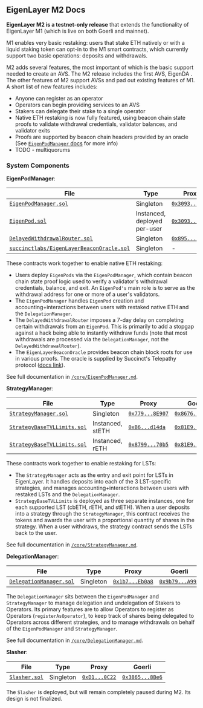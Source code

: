 ## EigenLayer M2 Docs

**EigenLayer M2 is a testnet-only release** that extends the functionality of EigenLayer M1 (which is live on both Goerli and mainnet).

M1 enables very basic restaking: users that stake ETH natively or with a liquid staking token can opt-in to the M1 smart contracts, which currently support two basic operations: deposits and withdrawals. 

M2 adds several features, the most important of which is the basic support needed to create an AVS<!--(*link: ["what is an AVS?"](https://github.com/Layr-Labs/eigenlayer-contracts/blob/master/docs/AVS-Guide.md) TODO*)-->. The M2 release includes the first AVS, EigenDA <!--(*link: read more about EigenDA (TODO)*)-->. The other features of M2 support AVSs and pad out existing features of M1. A short list of new features includes:
* Anyone can register as an operator
* Operators can begin providing services to an AVS
* Stakers can delegate their stake to a single operator
* Native ETH restaking is now fully featured, using beacon chain state proofs to validate withdrawal credentials, validator balances, and validator exits
* Proofs are supported by beacon chain headers provided by an oracle (See [`EigenPodManager` docs](./core/EigenPodManager.md) for more info)
* TODO - multiquorums

### System Components

**EigenPodManager**:

| File | Type | Proxy | Goerli |
| -------- | -------- | -------- | -------- |
| [`EigenPodManager.sol`](../src/contracts/pods/EigenPodManager.sol) | Singleton | [`0x3093...C9a5`](https://goerli.etherscan.io/address/0x3093F3B560352F896F0e9567019902C9Aff8C9a5) | [`0x86bf...6CcA`](https://goerli.etherscan.io/address/0x86bf376E0C0c9c6D332E13422f35Aca75C106CcA) |
| [`EigenPod.sol`](../src/contracts/pods/EigenPod.sol) | Instanced, deployed per-user | [`0x3093...C9a5`](https://goerli.etherscan.io/address/0x3093F3B560352F896F0e9567019902C9Aff8C9a5) | [`0x86bf...6CcA`](https://goerli.etherscan.io/address/0x86bf376E0C0c9c6D332E13422f35Aca75C106CcA) |
| [`DelayedWithdrawalRouter.sol`](../src/contracts/pods/DelayedWithdrawalRouter.sol) | Singleton | [`0x895...388f`](https://goerli.etherscan.io/address/0x89581561f1F98584F88b0d57c2180fb89225388f) | [`0x607...7fe`](https://goerli.etherscan.io/address/0x60700ade3Bf48C437a5D01b6Da8d7483cffa27fe) |
| [`succinctlabs/EigenLayerBeaconOracle.sol`](https://github.com/succinctlabs/telepathy-contracts/blob/main/external/integrations/eigenlayer/EigenLayerBeaconOracle.sol) | Singleton | - | [`0x40B1...9f2c`](https://goerli.etherscan.io/address/0x40B10ddD29a2cfF33DBC420AE5bbDa0649049f2c) |

These contracts work together to enable native ETH restaking:
* Users deploy `EigenPods` via the `EigenPodManager`, which contain beacon chain state proof logic used to verify a validator's withdrawal credentials, balance, and exit. An `EigenPod's` main role is to serve as the withdrawal address for one or more of a user's validators.
* The `EigenPodManager` handles `EigenPod` creation and accounting+interactions between users with restaked native ETH and the `DelegationManager`.
* The `DelayedWithdrawalRouter` imposes a 7-day delay on completing certain withdrawals from an `EigenPod`. This is primarily to add a stopgap against a hack being able to instantly withdraw funds (note that most withdrawals are processed via the `DelegationManager`, not the `DelayedWithdrawalRouter`).
* The `EigenLayerBeaconOracle` provides beacon chain block roots for use in various proofs. The oracle is supplied by Succinct's Telepathy protocol ([docs link](https://docs.telepathy.xyz/)).

See full documentation in [`/core/EigenPodManager.md`](./core/EigenPodManager.md).

**StrategyManager**:

| File | Type | Proxy | Goerli |
| -------- | -------- | -------- | -------- |
| [`StrategyManager.sol`](../src/contracts/core/StrategyManager.sol) | Singleton | [`0x779...8E907`](https://goerli.etherscan.io/address/0x779d1b5315df083e3F9E94cB495983500bA8E907) | [`0x8676...0055`](https://goerli.etherscan.io/address/0x8676bb5f792ED407a237234Fe422aC6ed3540055) |
| [`StrategyBaseTVLLimits.sol`](../src/contracts/strategies/StrategyBaseTVLLimits.sol) | Instanced, stETH | [`0xB6...d14da`](https://goerli.etherscan.io/address/0xb613e78e2068d7489bb66419fb1cfa11275d14da) | [`0x81E9...F8ebA`](https://goerli.etherscan.io/address/0x81E94e16949AC397d508B5C2557a272faD2F8ebA) |
| [`StrategyBaseTVLLimits.sol`](../src/contracts/strategies/StrategyBaseTVLLimits.sol) | Instanced, rETH | [`0x8799...70b5`](https://goerli.etherscan.io/address/0x879944A8cB437a5f8061361f82A6d4EED59070b5) | [`0x81E9...F8ebA`](https://goerli.etherscan.io/address/0x81E94e16949AC397d508B5C2557a272faD2F8ebA) |

These contracts work together to enable restaking for LSTs:
* The `StrategyManager` acts as the entry and exit point for LSTs in EigenLayer. It handles deposits into each of the 3 LST-specific strategies, and manages accounting+interactions between users with restaked LSTs and the `DelegationManager`.
* `StrategyBaseTVLLimits` is deployed as three separate instances, one for each supported LST (cbETH, rETH, and stETH). When a user deposits into a strategy through the `StrategyManager`, this contract receives the tokens and awards the user with a proportional quantity of shares in the strategy. When a user withdraws, the strategy contract sends the LSTs back to the user.

See full documentation in [`/core/StrategyManager.md`](./core/StrategyManager.md).

**DelegationManager**:

| File | Type | Proxy | Goerli |
| -------- | -------- | -------- | -------- |
| [`DelegationManager.sol`](../src/contracts/core/DelegationManager.sol) | Singleton | [`0x1b7...Eb0a8`](https://goerli.etherscan.io/address/0x1b7b8F6b258f95Cf9596EabB9aa18B62940Eb0a8) | [`0x9b79...A99d`](https://goerli.etherscan.io/address/0x9b7980a32ceCe2Aa936DD2E43AF74af62581A99d) |

The `DelegationManager` sits between the `EigenPodManager` and `StrategyManager` to manage delegation and undelegation of Stakers to Operators. Its primary features are to allow Operators to register as Operators (`registerAsOperator`), to keep track of shares being delegated to Operators across different strategies, and to manage withdrawals on behalf of the `EigenPodManager` and `StrategyManager`.

See full documentation in [`/core/DelegationManager.md`](./core/DelegationManager.md).

**Slasher**:

| File | Type | Proxy | Goerli |
| -------- | -------- | -------- | -------- |
| [`Slasher.sol`](../src/contracts/core/Slasher.sol) | Singleton | [`0xD1...0C22`](https://goerli.etherscan.io/address/0xD11d60b669Ecf7bE10329726043B3ac07B380C22) | [`0x3865...8Be6`](https://goerli.etherscan.io/address/0x3865B5F5297f86c5295c7f818BAD1fA5286b8Be6) |

The `Slasher` is deployed, but will remain completely paused during M2. Its design is not finalized.
